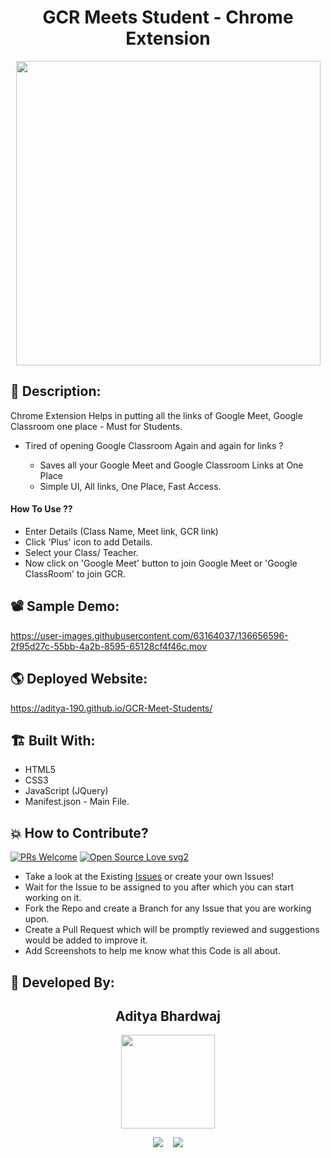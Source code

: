 <h1 align="center">GCR Meets Student - Chrome Extension</h1>

<p align="center">
<img src="https://user-images.githubusercontent.com/63164037/136660778-b1a723db-7cf4-4cd2-85a6-12685e54b188.png" width="487">
</p>

## 📜 Description:
Chrome Extension Helps in putting all the links of Google Meet, Google Classroom one place - Must for Students.

- Tired of opening Google Classroom Again and again for links ? 

  - Saves all your Google Meet and Google Classroom Links at One Place
  - Simple UI, All links, One Place, Fast Access.

#### How To Use ??

- Enter Details (Class Name, Meet link, GCR link)
- Click 'Plus' icon to add Details.
- Select your Class/ Teacher.
- Now click on 'Google Meet' button to join Google Meet or 'Google ClassRoom' to join GCR.

## 📽 Sample Demo:
https://user-images.githubusercontent.com/63164037/136656596-2f95d27c-55bb-4a2b-8595-65128cf4f46c.mov

## 🌎 Deployed Website:
https://aditya-190.github.io/GCR-Meet-Students/

## 🏗 Built With:
 - HTML5
 - CSS3
 - JavaScript (JQuery)
 - Manifest.json - Main File.

## 💥 How to Contribute?

[![PRs Welcome](https://img.shields.io/badge/PRs-welcome-brightgreen.svg?style=flat-square)](http://makeapullrequest.com)
[![Open Source Love svg2](https://badges.frapsoft.com/os/v2/open-source.svg?v=103)](https://github.com/ellerbrock/open-source-badges/) 

- Take a look at the Existing [Issues](https://github.com/aditya-190/GCR-Meet-Students/issues) or create your own Issues!
- Wait for the Issue to be assigned to you after which you can start working on it.
- Fork the Repo and create a Branch for any Issue that you are working upon.
- Create a Pull Request which will be promptly reviewed and suggestions would be added to improve it.
- Add Screenshots to help me know what this Code is all about.

## 👦 Developed By:
<h2 align="center">Aditya Bhardwaj</h2>
<p align="center">
  <a href="https://github.com/aditya-190"><img src="https://avatars.githubusercontent.com/u/63164037?v=4" width=150px height=150px /></a> 
    
<p align="center">
  <a target="_blank"href="https://www.linkedin.com/in/adi-bhardwaj/"><img src="https://img.shields.io/badge/linkedin-%230077B5.svg?&style=for-the-badge&logo=linkedin&logoColor=white" /></a>&nbsp;&nbsp;&nbsp;
  <a href="mailto:aadi.bbhardwaj@gmail.com?subject=Hello%20Aditya,%20From%20Github"><img src="https://img.shields.io/badge/gmail-%23D14836.svg?&style=for-the-badge&logo=gmail&logoColor=white" /></a>
</p>
